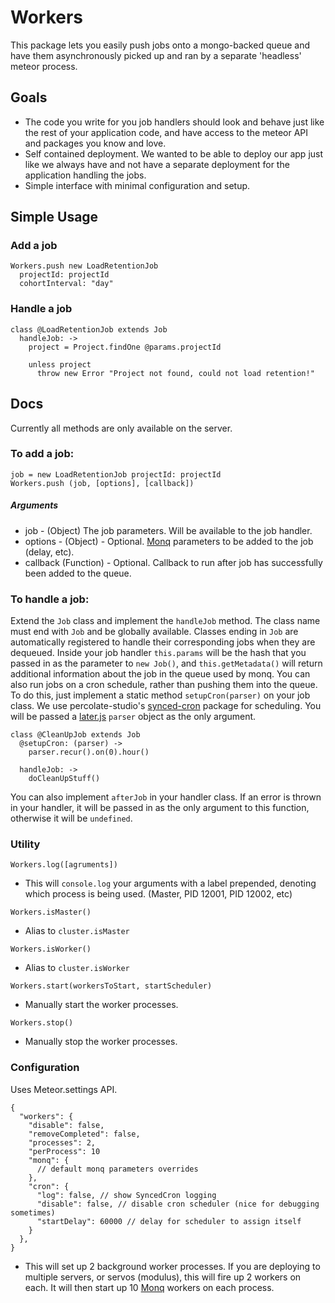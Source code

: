 Workers
==============================================================================
This package lets you easily push jobs onto a mongo-backed queue and have them asynchronously picked up and ran by a separate 'headless' meteor process.

## Goals
- The code you write for you job handlers should look and behave just like the rest of your application code, and have access to the meteor API and packages you know and love.
- Self contained deployment.  We wanted to be able to deploy our app just like we always have and not have a separate deployment for the application handling the jobs.
- Simple interface with minimal configuration and setup.

## Simple Usage
### Add a job
````
Workers.push new LoadRetentionJob
  projectId: projectId
  cohortInterval: "day"
````

### Handle a job
````
class @LoadRetentionJob extends Job
  handleJob: ->
    project = Project.findOne @params.projectId

    unless project
      throw new Error "Project not found, could not load retention!"
````

## Docs
Currently all methods are only available on the server.

### To add a job:
````
job = new LoadRetentionJob projectId: projectId
Workers.push (job, [options], [callback])
````
##### Arguments
- job - (Object) The job parameters.  Will be available to the job handler.
- options - (Object) - Optional. [Monq](https://www.npmjs.org/package/monq) parameters to be added to the job (delay, etc).
- callback (Function) - Optional. Callback to run after job has successfully been added to the queue.

### To handle a job:
Extend the `Job` class and implement the `handleJob` method.  The class name must end with `Job` and be globally available.  Classes ending in `Job` are automatically registered to handle their corresponding jobs when they are dequeued.  Inside your job handler `this.params` will be the hash that you passed in as the parameter to `new Job()`, and `this.getMetadata()` will return additional information about the job in the queue used by monq.  You can also run jobs on a cron schedule, rather than pushing them into the queue.  To do this, just implement a static method `setupCron(parser)` on your job class.  We use percolate-studio's [synced-cron](https://atmospherejs.com/percolatestudio/synced-cron) package for scheduling.  You will be passed a [later.js](http://bunkat.github.io/later) `parser` object as the only argument.
````
class @CleanUpJob extends Job
  @setupCron: (parser) ->
    parser.recur().on(0).hour()

  handleJob: ->
    doCleanUpStuff()
````
You can also implement `afterJob` in your handler class.  If an error is thrown in your handler, it will be passed in as the only argument to this function, otherwise it will be `undefined`.

### Utility
`Workers.log([agruments])`
- This will `console.log` your arguments with a label prepended, denoting which process is being used.  (Master, PID 12001, PID 12002, etc)

`Workers.isMaster()`
- Alias to `cluster.isMaster`

`Workers.isWorker()`
- Alias to `cluster.isWorker`

`Workers.start(workersToStart, startScheduler)`
- Manually start the worker processes.

`Workers.stop()`
- Manually stop the worker processes.

### Configuration
Uses Meteor.settings API.
````
{
  "workers": {
    "disable": false,
    "removeCompleted": false,
    "processes": 2,
    "perProcess": 10
    "monq": {
      // default monq parameters overrides
    },
    "cron": {
      "log": false, // show SyncedCron logging
      "disable": false, // disable cron scheduler (nice for debugging sometimes)
      "startDelay": 60000 // delay for scheduler to assign itself
    }
  },
}
````
- This will set up 2 background worker processes.  If you are deploying to multiple servers, or servos (modulus), this will fire up 2 workers on each.  It will then start up 10 [Monq](https://www.npmjs.org/package/monq) workers on each process.
